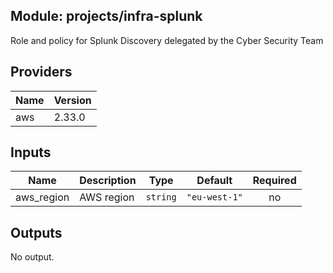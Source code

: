 ## Module: projects/infra-splunk

Role and policy for Splunk Discovery delegated by the Cyber Security Team

## Providers

| Name | Version |
|------|---------|
| aws | 2.33.0 |

## Inputs

| Name | Description | Type | Default | Required |
|------|-------------|------|---------|:-----:|
| aws\_region | AWS region | `string` | `"eu-west-1"` | no |

## Outputs

No output.

